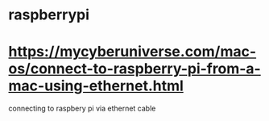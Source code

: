 # raspberrypi

# https://mycyberuniverse.com/mac-os/connect-to-raspberry-pi-from-a-mac-using-ethernet.html

connecting to raspbery pi via ethernet cable


